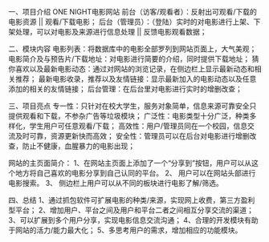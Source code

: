 一、项目介绍
ONE NIGHT电影网站
前台（访客/观看者）：反射出可观看/下载的电影资源  ||  观看/下载电影；
后台（管理员）：（登陆）实时的对电影进行上架、下架处理，可以对电影及来源进行信息处理 || 反馈电影观看数据；

二、模块内容
电影列表：将数据库中的电影全部罗列到网站页面上，大气美观；
电影简介及与预告片/下载地址：对电影进行简要的介绍，同时提供下载地址；
猜你喜欢以及最新电影动态：通过对网站的浏览记录，在侧边栏上显示最新动态和相关推荐；
最新电影收录，推荐以及友情链接：显示最新加入的电影动态以及任意添加的相关的友情链接；
后台管理：在后台里对电影进行实时的增删改查；

三、项目亮点
专一性：只针对在校大学生，服务对象简单，信息来源可靠安全只提供观看和下载，不参杂广告等垃圾模块；
广泛性：电影类型十分广泛，种类多样化，学生用户可任意观看/下载；
高效性：用户/管理员同在一个校园，信息交流及时可靠，资源更新快而高效；
安全性：管理员可以在后台对电影进行增删改查，防止不健康，血腥暴力的电影出现；

网站的主页面简介：
   1、在网站主页面上添加了一个“分享到”按钮，用户可以从这个地方将自己喜欢的电影分享到自己认同的平台。
   2、 用户可以在网站头部进行电影搜索。
   3、 侧边栏上用户可以从不同的板块进行电影了解/筛选。    

四、总结
1、通过抓包软件可扩展电影的种类/来源，实现网上收费，第三方盈利型平台；
2、增加用户、平台之间及用户和平台二者之间相互分享交流的渠道；
3、可以扩展到多个用户分享，实现电影信息交流沟通；
4、合理的开发模块有助于网站的活力/能力最大化；
5、多思考用户的需求，增加相应的功能模块。
